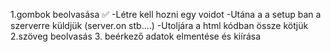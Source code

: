 

  1.gombok beolvasása ✅ 
    -Létre kell hozni egy voidot
    -Utána a a setup ban a szerverre küldjük  (server.on stb....)
    -Utoljára a html kódban össze kötjük
  2.szöveg beolvasás
  3. beérkező adatok elmentése és kiírása
  
